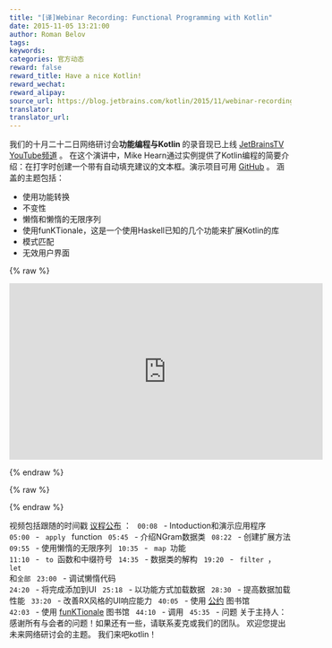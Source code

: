 ```yaml
---
title: "[译]Webinar Recording: Functional Programming with Kotlin"
date: 2015-11-05 13:21:00
author: Roman Belov
tags:
keywords:
categories: 官方动态
reward: false
reward_title: Have a nice Kotlin!
reward_wechat:
reward_alipay:
source_url: https://blog.jetbrains.com/kotlin/2015/11/webinar-recording-functional-programming-with-kotlin/
translator:
translator_url:
---
```


我们的十月二十二日网络研讨会<strong>功能编程与Kotlin </strong>的录音现已上线 [JetBrainsTV YouTube频道](https://youtu.be/AhA-Q7MOre0) 。
在这个演讲中，Mike Hearn通过实例提供了Kotlin编程的简要介绍：在打字时创建一个带有自动填充建议的文本框。演示项目可用 [GitHub](https://github.com/mikehearn/KotlinFPWebinar) 。
涵盖的主题包括：

* 使用功能转换
* 不变性
* 懒惰和懒惰的无限序列
* 使用funKTionale，这是一个使用Haskell已知的几个功能来扩展Kotlin的库
* 模式匹配
* 无效用户界面


{% raw %}
<p><iframe allowfullscreen="" frameborder="0" height="315" src="https://www.youtube.com/embed/AhA-Q7MOre0" width="560"></iframe></p>
{% endraw %}


{% raw %}
<p><span id="more-3081"></span></p>
{% endraw %}

视频包括跟随的时间戳 [议程公布](http://blog.jetbrains.com/kotlin/2015/10/join-live-webinar-functional-programming-with-kotlin/) ：
<code> 00:08 </code>  -  Intoduction和演示应用程序
<code> 05:00 </code>  -  <code> apply </code> function
<code> 05:45 </code>  - 介绍NGram数据类
<code> 08:22 </code>  - 创建扩展方法
<code> 09:55 </code>  - 使用懒惰的无限序列
<code> 10:35 </code>  -  <code> map </code>功能
<code> 11:10 </code>  -  <code> to </code>函数和中缀符号
<code> 14:35 </code>  - 数据类的解构
<code> 19:20 </code>  -  <code> filter </code>，<code> let </code>和<code>全部</code>
<code> 23:00 </code>  - 调试懒惰代码
<code> 24:20 </code>  - 将完成添加到UI
<code> 25:18 </code>  - 以功能方式加载数据
<code> 28:30 </code>  - 提高数据加载性能
<code> 33:20 </code>  - 改善RX风格的UI响应能力
<code> 40:05 </code>  - 使用 [公约](https://github.com/mplatvoet/kovenant) 图书馆
<code> 42:03 </code>  - 使用 [funKTionale](https://github.com/MarioAriasC/funKTionale) 图书馆
<code> 44:10 </code>  - 调用
<code> 45:35 </code>  - 问题
关于主持人：
感谢所有与会者的问题！如果还有一些，请联系麦克或我们的团队。
欢迎您提出未来网络研讨会的主题。
我们来吧kotlin！</em>
